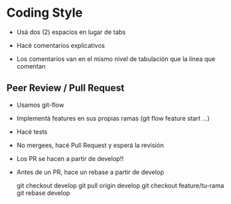 # Coding Style

* Usá dos (2) espacios en lugar de tabs

* Hacé comentarios explicativos

* Los comentarios van en el mismo nivel de tabulación que la línea que
  comentan


## Peer Review / Pull Request

* Usamos git-flow

* Implementá features en sus propias ramas (git flow feature start ...)

* Hacé tests

* No mergees, hacé Pull Request y esperá la revisión

* Los PR se hacen a partir de develop!!

* Antes de un PR, hace un rebase a partir de develop

  git checkout develop
  git pull origin develop
  git checkout feature/tu-rama
  git rebase develop
